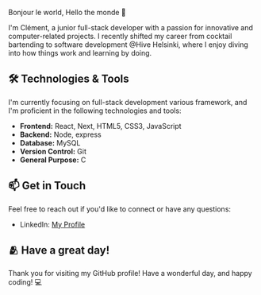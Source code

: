 Bonjour le world, Hello the monde 👋

I'm Clément, a junior full-stack developer with a passion for innovative and computer-related projects. I recently shifted my career from cocktail bartending to software development @Hive Helsinki, where I enjoy diving into how things work and learning by doing.

## 🛠️ Technologies & Tools

I'm currently focusing on full-stack development various framework, and I'm proficient in the following technologies and tools:

- **Frontend:** React, Next, HTML5, CSS3, JavaScript
- **Backend:** Node, express
- **Database:** MySQL
- **Version Control:** Git
- **General Purpose:** C


## 📫 Get in Touch

Feel free to reach out if you'd like to connect or have any questions:

- LinkedIn: [My Profile](https://www.linkedin.com/in/ccariou/)

## 🫂 Have a great day!

Thank you for visiting my GitHub profile! Have a wonderful day, and happy coding! 💻


<!---
wdclem/wdclem is a ✨ special ✨ repository because its `README.md` (this file) appears on your GitHub profile.
You can click the Preview link to take a look at your changes.
--->
